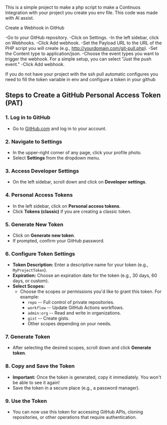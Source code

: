 This is a simple project to make a php script to make a Continuos Integration with your project
you create you env file. This code was made with AI assist.


Create a Webhook in GitHub

-Go to your GitHub repository.
-Click on Settings.
-In the left sidebar, click on Webhooks.
-Click Add webhook.
-Set the Payload URL to the URL of the PHP script you will create (e.g., http://yourdomain.com/git-pull.php).
-Set the Content type to application/json.
-Choose the event types you want to trigger the webhook. For a simple setup, you can select "Just the push event."
-Click Add webhook.


If you do not have your project with the ssh pull automatic configures you need to fill the token variable in env and configure a token in your github

Steps to Create a GitHub Personal Access Token (PAT)
----------------------------------------------------

### 1\. **Log in to GitHub**

-   Go to [GitHub.com](https://github.com/) and log in to your account.

### 2\. **Navigate to Settings**

-   In the upper-right corner of any page, click your profile photo.
-   Select **Settings** from the dropdown menu.

### 3\. **Access Developer Settings**

-   On the left sidebar, scroll down and click on **Developer settings**.

### 4\. **Personal Access Tokens**

-   In the left sidebar, click on **Personal access tokens**.
-   Click **Tokens (classic)** if you are creating a classic token.

### 5\. **Generate New Token**

-   Click on **Generate new token**.
-   If prompted, confirm your GitHub password.

### 6\. **Configure Token Settings**

-   **Token Description:** Enter a descriptive name for your token (e.g., `MyProjectToken`).
-   **Expiration:** Choose an expiration date for the token (e.g., 30 days, 60 days, or custom).
-   **Select Scopes:**
    -   Choose the scopes or permissions you'd like to grant this token. For example:
        -   `repo` -- Full control of private repositories.
        -   `workflow` -- Update GitHub Actions workflows.
        -   `admin:org` -- Read and write in organizations.
        -   `gist` -- Create gists.
        -   Other scopes depending on your needs.

### 7\. **Generate Token**

-   After selecting the desired scopes, scroll down and click **Generate token**.

### 8\. **Copy and Save the Token**

-   **Important:** Once the token is generated, copy it immediately. You won't be able to see it again!
-   Save the token in a secure place (e.g., a password manager).

### 9\. **Use the Token**

-   You can now use this token for accessing GitHub APIs, cloning repositories, or other operations that require authentication.